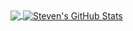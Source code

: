 <a href="https://github.com/stevenbai0724/stevenbai0724">
  <img align="center" src="https://github-readme-stats.vercel.app/api/top-langs/?username=stevenbai0724&hide=java,html,tex&title_color=ffffff&text_color=c9cacc&icon_color=2bbc8a&bg_color=1d1f21&langs_count=3" />
</a>
<a href="https://github.com/stevenbai0724/stevenbai0724">
  <img align="center" src="https://github-readme-stats.vercel.app/api?username=stevenbai0724&show_icons=true&line_height=27&count_private=true&title_color=ffffff&text_color=c9cacc&icon_color=2bbc8a&bg_color=1d1f21" alt="Steven's GitHub Stats" />
</a>
